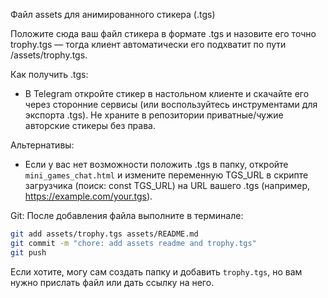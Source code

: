 Файл assets для анимированного стикера (.tgs)

Положите сюда ваш файл стикера в формате .tgs и назовите его точно trophy.tgs — тогда клиент автоматически его подхватит по пути /assets/trophy.tgs.

Как получить .tgs:
- В Telegram откройте стикер в настольном клиенте и скачайте его через сторонние сервисы (или воспользуйтесь инструментами для экспорта .tgs). Не храните в репозитории приватные/чужие авторские стикеры без права.

Альтернативы:
- Если у вас нет возможности положить .tgs в папку, откройте `mini_games_chat.html` и измените переменную TGS_URL в скрипте загрузчика (поиск: const TGS_URL) на URL вашего .tgs (например, https://example.com/your.tgs).

Git:
После добавления файла выполните в терминале:

```bash
git add assets/trophy.tgs assets/README.md
git commit -m "chore: add assets readme and trophy.tgs"
git push
```

Если хотите, могу сам создать папку и добавить `trophy.tgs`, но вам нужно прислать файл или дать ссылку на него.
